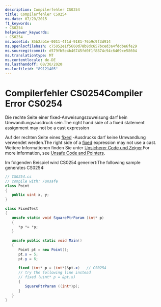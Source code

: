 ```yaml
---
description: Compilerfehler CS0254
title: Compilerfehler CS0254
ms.date: 07/20/2015
f1_keywords:
- CS0254
helpviewer_keywords:
- CS0254
ms.assetid: 85b2ab1e-0011-4f1d-9181-76b9c9f3d914
ms.openlocfilehash: c75052e1f5660d78b8dc657bced3a4fddbe6fe29
ms.sourcegitcommit: d579fb5e4b46745fd0f1f8874c94c6469ce58604
ms.translationtype: MT
ms.contentlocale: de-DE
ms.lasthandoff: 08/30/2020
ms.locfileid: "89121405"
---
```

# <a name="compiler-error-cs0254"></a><span data-ttu-id="cfe08-103">Compilerfehler CS0254</span><span class="sxs-lookup"><span data-stu-id="cfe08-103">Compiler Error CS0254</span></span>
<span data-ttu-id="cfe08-104">Die rechte Seite einer fixed-Anweisungszuweisung darf kein Umwandlungsausdruck sein.</span><span class="sxs-lookup"><span data-stu-id="cfe08-104">The right hand side of a fixed statement assignment may not be a cast expression</span></span>  
  
 <span data-ttu-id="cfe08-105">Auf der rechten Seite eines [fixed](../language-reference/keywords/fixed-statement.md) -Ausdrucks darf keine Umwandlung verwendet werden.</span><span class="sxs-lookup"><span data-stu-id="cfe08-105">The right side of a [fixed](../language-reference/keywords/fixed-statement.md) expression may not use a cast.</span></span> <span data-ttu-id="cfe08-106">Weitere Informationen finden Sie unter [Unsicherer Code und Zeiger](../programming-guide/unsafe-code-pointers/index.md).</span><span class="sxs-lookup"><span data-stu-id="cfe08-106">For more information, see [Unsafe Code and Pointers](../programming-guide/unsafe-code-pointers/index.md).</span></span>  
  
 <span data-ttu-id="cfe08-107">Im folgenden Beispiel wird CS0254 generiert:</span><span class="sxs-lookup"><span data-stu-id="cfe08-107">The following sample generates CS0254:</span></span>  
  
```csharp  
// CS0254.cs  
// compile with: /unsafe  
class Point  
{  
   public uint x, y;  
}  
  
class FixedTest  
{  
   unsafe static void SquarePtrParam (int* p)  
   {  
      *p *= *p;  
   }  
  
   unsafe public static void Main()  
   {  
      Point pt = new Point();  
      pt.x = 5;  
      pt.y = 6;  
  
      fixed (int* p = (int*)&pt.x)   // CS0254  
      // try the following line instead  
      // fixed (uint* p = &pt.x)  
      {  
         SquarePtrParam ((int*)p);  
      }  
   }  
}  
```
